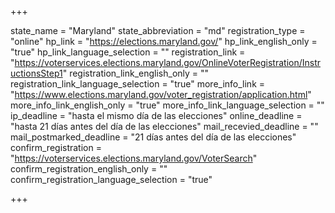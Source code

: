 +++

state_name = "Maryland"
state_abbreviation = "md"
registration_type = "online"
hp_link = "https://elections.maryland.gov/"
hp_link_english_only = "true"
hp_link_language_selection = ""
registration_link = "https://voterservices.elections.maryland.gov/OnlineVoterRegistration/InstructionsStep1"
registration_link_english_only = ""
registration_link_language_selection = "true"
more_info_link = "https://www.elections.maryland.gov/voter_registration/application.html"
more_info_link_english_only = "true"
more_info_link_language_selection = ""
ip_deadline = "hasta el mismo día de las elecciones"
online_deadline = "hasta 21 días antes del día de las elecciones"
mail_recevied_deadline = ""
mail_postmarked_deadline = "21 días antes del día de las elecciones"
confirm_registration = "https://voterservices.elections.maryland.gov/VoterSearch"
confirm_registration_english_only = ""
confirm_registration_language_selection = "true"

+++